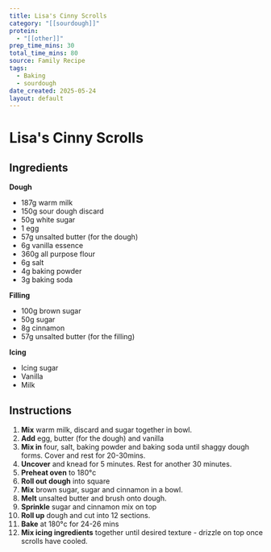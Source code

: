 ```yaml
---
title: Lisa's Cinny Scrolls
category: "[[sourdough]]"
protein:
  - "[[other]]"
prep_time_mins: 30
total_time_mins: 80
source: Family Recipe
tags:
  - Baking
  - sourdough
date_created: 2025-05-24
layout: default
---
```


# Lisa's Cinny Scrolls

## Ingredients

**Dough**
- 187g warm milk
- 150g sour dough discard
- 50g white sugar
- 1 egg
- 57g unsalted butter (for the dough)
- 6g vanilla essence 
- 360g all purpose flour
- 6g salt
- 4g baking powder 
- 3g baking soda

**Filling**
- 100g brown sugar
- 50g sugar
- 8g cinnamon 
- 57g unsalted butter (for the filling)

**Icing**
- Icing sugar
- Vanilla 
- Milk
## Instructions

1. **Mix** warm milk, discard and sugar together in bowl. 
2. **Add** egg, butter (for the dough) and vanilla
3. **Mix in** four, salt, baking powder and baking soda until shaggy dough forms. Cover and rest for 20-30mins.
4. **Uncover** and knead for 5 minutes. Rest for another 30 minutes. 
5. **Preheat oven** to 180°c
6. **Roll out dough** into square
7. **Mix** brown sugar, sugar and cinnamon in a bowl. 
8. **Melt** unsalted butter and brush onto dough. 
9. **Sprinkle** sugar and cinnamon mix on top 
10. **Roll up** dough and cut into 12 sections.
11. **Bake** at 180°c for 24-26 mins
12. **Mix icing ingredients** together until desired texture - drizzle on top once scrolls have cooled. 

